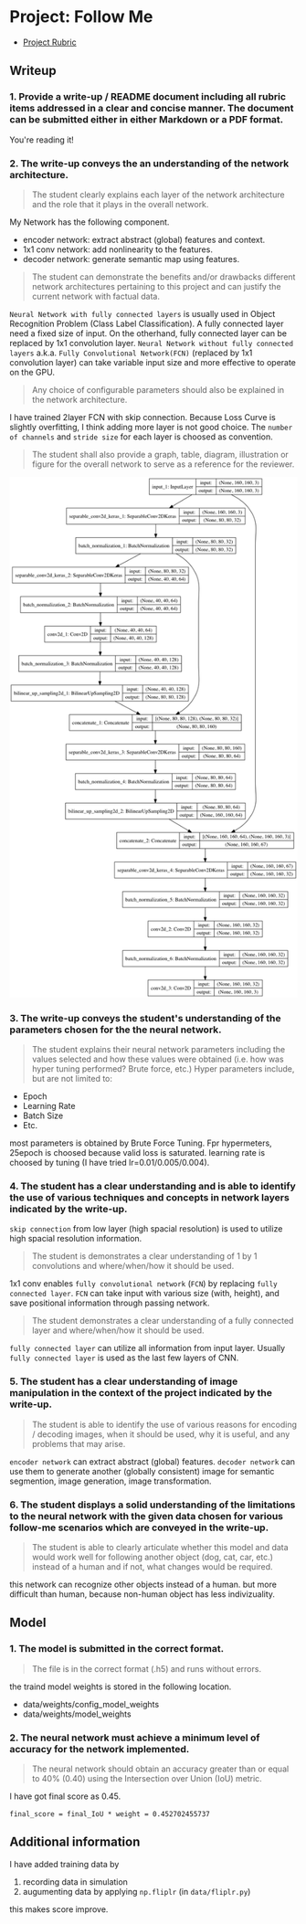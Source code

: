 # Project: Follow Me

- [Project Rubric](https://review.udacity.com/#!/rubrics/1155/view)

## Writeup

### 1. Provide a write-up / README document including all rubric items addressed in a clear and concise manner. The document can be submitted either in either Markdown or a PDF format.

You're reading it!

### 2. The write-up conveys the an understanding of the network architecture.

>The student clearly explains each layer of the network architecture and the role that it plays in the overall network.

My Network has the following component.

- encoder network: extract abstract (global) features and context.
- 1x1 conv network: add nonlinearity to the features.
- decoder network: generate semantic map using features.

>The student can demonstrate the benefits and/or drawbacks different network architectures pertaining to this project and can justify the current network with factual data.

`Neural Network with fully connected layers` is usually used in Object Recognition Problem (Class Label Classification). A fully connected layer need a fixed size of input. On the otherhand, fully connected layer can be replaced by 1x1 convolution layer. `Neural Network without fully connected layers` a.k.a. `Fully Convolutional Network(FCN)` (replaced by 1x1 convolution layer) can take variable input size and more effective to operate on the GPU.

>Any choice of configurable parameters should also be explained in the network architecture.

I have trained 2layer FCN with skip connection.
Because Loss Curve is slightly overfitting, I think adding more layer is not good choice. The `number of channels` and `stride size` for each layer is choosed as convention.

>The student shall also provide a graph, table, diagram, illustration or figure for the overall network to serve as a reference for the reviewer.

![](./model_vis.png)

### 3. The write-up conveys the student's understanding of the parameters chosen for the the neural network.

>The student explains their neural network parameters including the values selected and how these values were obtained (i.e. how was hyper tuning performed? Brute force, etc.) Hyper parameters include, but are not limited to:
>
- Epoch
- Learning Rate
- Batch Size
- Etc.

most parameters is obtained by Brute Force Tuning. Fpr hypermeters, 25epoch is choosed because valid loss is saturated. learning rate is choosed by tuning (I have tried lr=0.01/0.005/0.004).

### 4. The student has a clear understanding and is able to identify the use of various techniques and concepts in network layers indicated by the write-up.

`skip connection` from low layer (high spacial resolution) is used to utilize high spacial resolution information.

>The student is demonstrates a clear understanding of 1 by 1 convolutions and where/when/how it should be used.

1x1 conv enables `fully convolutional network` (`FCN`) by replacing `fully connected layer`. `FCN` can take input with various size (with, height), and save positional information through passing network.

>The student demonstrates a clear understanding of a fully connected layer and where/when/how it should be used.

`fully connected layer` can utilize all information from input layer. Usually `fully connected layer` is used as the last few layers of CNN.

### 5. The student has a clear understanding of image manipulation in the context of the project indicated by the write-up.

>The student is able to identify the use of various reasons for encoding / decoding images, when it should be used, why it is useful, and any problems that may arise.

`encoder network` can extract abstract (global) features. `decoder network` can use them to generate another (globally consistent) image for semantic segmention, image generation, image transformation.

### 6. The student displays a solid understanding of the limitations to the neural network with the given data chosen for various follow-me scenarios which are conveyed in the write-up.

>The student is able to clearly articulate whether this model and data would work well for following another object (dog, cat, car, etc.) instead of a human and if not, what changes would be required.

this network can recognize other objects instead of a human.
but more difficult than human, because non-human object has less indivizuality.

## Model

### 1. The model is submitted in the correct format.

>The file is in the correct format (.h5) and runs without errors.

the traind model weights is stored in the following location.

- data/weights/config_model_weights
- data/weights/model_weights

### 2. The neural network must achieve a minimum level of accuracy for the network implemented.

>The neural network should obtain an accuracy greater than or equal to 40% (0.40) using the Intersection over Union (IoU) metric.

I have got final score as 0.45.

```
final_score = final_IoU * weight = 0.452702455737
```

## Additional information

I have added training data by

1. recording data in simulation
2. augumenting data by applying `np.fliplr` (in `data/fliplr.py`)

this makes score improve.

